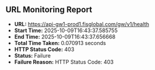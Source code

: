 ## URL Monitoring Report

- **URL:** https://api-gw1-prod1.fisglobal.com/gw/v1/health
- **Start Time:** 2025-10-09T16:43:37.585755
- **End Time:** 2025-10-09T16:43:37.656668
- **Total Time Taken:** 0.070913 seconds
- **HTTP Status Code:** 403
- **Status:** Failure
- **Failure Reason:** HTTP Status Code: 403
